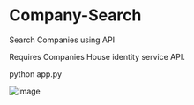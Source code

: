 # Company-Search
 Search Companies using API

Requires Companies House identity service API. 


python app.py


![image](https://user-images.githubusercontent.com/76978835/193734761-aa74f9db-85c7-4c49-9ca2-f2e55b6e744a.png)
